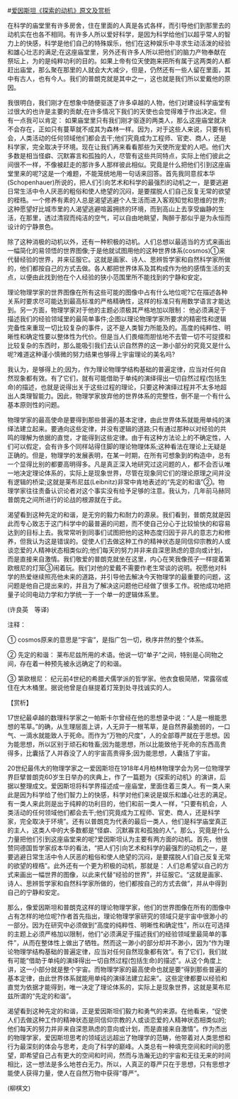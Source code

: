 #[爱因斯坦《探索的动机》原文及赏析](https://www.vrrw.net/wx/12172.html)

在科学的庙堂里有许多房舍，住在里面的人真是各式各样，而引导他们到那里去的动机实在也各不相同。有许多人所以爱好科学，是因为科学给他们以超乎常人的智力上的快感，科学是他们自己的特殊娱乐，他们在这种娱乐中寻求生动活泼的经验和雄心壮志的满足;在这座庙堂里，另外还有许多人所以把他们的脑力产物奉献在祭坛上，为的是纯粹功利的目的。如果上帝有位天使跑来把所有属于这两类的人都赶出庙堂，那么聚在那里的人就会大大减少，但是，仍然还有一些人留在里面，其中有古人，也有今人。我们的普朗克就是其中之一，这也就是我们所以爱戴他的原因。

我很明白，我们刚才在想象中随便驱逐了许多卓越的人物，他们对建设科学庙堂有过很大的也许是主要的贡献;在许多情况下我们的天使也会觉得难于作出决定。但有一点我可以肯定： 如果庙堂里只有我们刚才驱逐的两类人，那么这座庙堂就决不会存在，正如只有蔓草就不成其为森林一样。因为，对于这些人来说，只要有机会，人类活动的任何领域他们都会去干;他们究竟成为工程师、官吏、商人，还是科学家，完全取决于环境。现在让我们再来看看那些为天使所宠爱的人吧。他们大多数是相当怪癖、沉默寡言和孤独的人，尽管有这些共同特点，实际上他们彼此之间很不一样，不像被赶走的那许多人那样彼此相似。究竟是什么把他们引到这座庙堂里来的呢?这是一个难题，不能笼统地用一句话来回答。首先我同意叔本华(Schopenhauer)所说的，把人们引向艺术和科学的最强烈的动机之一，是要逃避日常生活中令人厌恶的粗俗和使人绝望的沉闷，是要摆脱人们自己反复无常的欲望的桎梏。一个修养有素的人总是渴望逃避个人生活而进入客观知觉和思维的世界;这种愿望好比城市里的人渴望逃避喧嚣拥挤的环境，而到高山上去享受幽静的生活，在那里，透过清寂而纯洁的空气，可以自由地眺望，陶醉于那似乎是为永恒而设计的宁静景色。



除了这种消极的动机以外，还有一种积极的动机。人们总想以最适当的方式来画出一幅简化的易领悟的世界图像;于是他就试图用他的这种世界体系(cosmos)①来代替经验的世界，并来征服它。这就是画家、诗人、思辨哲学家和自然科学家所做的，他们都按自己的方式去做。各人都把世界体系及其构成作为他的感情生活的支点，以便由此找到他在个人经验的狭小范围里所不能找到的宁静和安定。

理论物理学家的世界图像在所有这些可能的图像中占有什么地位呢?它在描述各种关系时要求尽可能达到最高标准的严格精确性，这样的标准只有用数学语言才能达到。另一方面，物理学家对于他的主题必须极其严格地加以限制： 他必须满足于描述我们的经验领域里的最简单事件;企图以理论物理学家所要求的精密性和逻辑完备性来重现一切比较复杂的事件，这不是人类智力所能及的。高度的纯粹性、明晰性和确定性要以整体性为代价。但是当人们畏缩而胆怯地不去管一切不可捉摸和比较复杂的东西时，那么能吸引我们去认识自然界的这一渺小部分的究竟又是什么呢?难道这种谨小慎微的努力结果也够得上宇宙理论的美名吗?

我认为，是够得上的;因为，作为理论物理学结构基础的普遍定律，应当对任何自然现象都有效。有了它们，就有可能借助于单纯的演绎得出一切自然过程(包括生命)的描述，也就是说得出关于这些过程的理论，只要这种演绎过程并不太多地超出人类理智能力。因此，物理学家放弃他的世界体系的完整性，倒不是一个有什么基本原则性的问题。

物理学家的最高使命是要得到那些普遍的基本定律，由此世界体系就能用单纯的演绎法建立起来。要通向这些定律，并没有逻辑的道路;只有通过那种以对经验的共鸣的理解为依据的直觉，才能得到这些定律。由于有这种方法论上的不确定性，人们可以假定，会有许多个同样站得住脚的理论物理体系;这种看法在理论上无疑是正确的。但是，物理学的发展表明，在某一时期，在所有可想象到的构造中，总有一个显得比别的都要高明得多。凡是真正深入地研究过这问题的人，都不会否认唯一地决定理论体系的，实际上是现象世界，尽管在现象同它们的理论原理之间并没有逻辑的桥梁;这就是莱布尼兹(Leibnitz)非常中肯地表述的“先定的和谐”②。物理学家往往责备认识论者对这个事实没有给予足够的注意。我认为，几年前马赫同普朗克之间所进行的论战的根源就在于此。

渴望看到这种先定的和谐，是无穷的毅力和耐力的源泉。我们看到，普朗克就是因此而专心致志于这门科学中的最普遍的问题，而不使自己分心于比较愉快的和容易达到的目标上去。我常常听到同事们试图把他的这种态度归因于非凡的意志力和修养，但我认为这是错误的。促使人们去做这种工作的精神状态是同信仰宗教的人或谈恋爱的人精神状态相类似的;他们每天的努力并非来自深思熟虑的意向或计划，而是直接来自激情。我们敬爱的普朗克就坐在这里，内心在笑我像孩子一样提着第欧根尼的灯笼③闹着玩。我们对他的爱戴不需要作老生常谈的说明。祝愿他对科学的热爱继续照亮他未来的道路，并引导他去解决今天物理学的最重要的问题，这问题是他自己提出来的，并且为了解决这问题他已经做了很多工作。祝他成功地把量子论同电动力学和力学统一于一个单一的逻辑体系里。

(许良英　等译)

注释：

① cosmos原来的意思是“宇宙”，是指广包一切，秩序井然的整个体系。

② 先定的和谐： 莱布尼兹所用的术语。他说一切“单子”之间，特别是心同物之间，存在着一种预先被永远确定了的和谐。

③ 第欧根尼： 纪元前4世纪的希腊犬儒学派的哲学家。他衣食极简陋，常露宿或住在大木桶里。据说他曾是白昼提着灯笼到处寻找诚实的人。

【赏析】

17世纪最卓越的数理科学家之一帕斯卡尔曾经在他的思想录中说：“人是一根能思想的苇草。”的确，从生理层面上讲，人无异于一根苇草，是自然界最脆弱的，一口气、一滴水就能致人于死命。而作为“万物的尺度”，人的全部尊严就在于思想。因为能思想，所以区别于顽石和牲畜;因为能思想，所以比能致他于死命的东西高贵得多，比囊括了人并吞没了人的宇宙高贵得多;因为能思想，人囊括了宇宙。

20世纪最伟大的物理学家之一爱因斯坦在1918年4月柏林物理学会为另一位物理学界巨擘普朗克60岁生日举办的庆典上，作了一篇题为《探索的动机》的演讲，后据以整理成文。爱因斯坦将科学界描述成一座庙堂，里面住着三类人。有一类人来此是因为科学给了他们智力上的快感，科学对他们来说是娱乐和雄心壮志的满足。有一类人来此则是出于纯粹的功利目的，他们和前一类人一样，“只要有机会，人类活动的任何领域他们都会去干;他们究竟成为工程师、官吏、商人，还是科学家，完全取决于环境”。还有以普朗克为代表的最后一类人，他们是科学庙堂真正的主人，这类人中的大多数都是“怪癖、沉默寡言和孤独的人”。那么，究竟是什么力量把他们引到这座庙堂来的呢?爱因斯坦认为主要有两方面的动机。首先，他很赞同德国哲学家叔本华的看法，“把人们引向艺术和科学的最强烈的动机之一，是要逃避日常生活中令人厌恶的粗俗和使人绝望的沉闷，是要摆脱人们自己反复无常的欲望的桎梏”。此外还有一个更为积极的动机，那就是： 人们总希望以自己的方式来画出一幅世界的图像，以此来代替“经验的世界”，并征服它。“这就是画家、诗人、思辨哲学家和自然科学家所做的，他们都按自己的方式去做”，并从中得到自己的宁静和安定。

那么，像爱因斯坦和普朗克这样的理论物理学家，他们的世界图像在所有的图像中占有怎样的地位呢?作者首先指出，理论物理学家研究的领域只是宇宙中很渺小的一部分。因为在研究中必须做到“高度的纯粹性、明晰性和确定性”，所以在可选择的主题上必须严格加以限制，他们“必须满足于描述我们的经验领域里最简单的事件”，从而在整体性上做出了牺牲。然而这一渺小的部分却并不渺小，因为“作为理论物理学结构基础的普遍定律，应当对任何自然现象都有效”。有了它们，我们就有可能“借助于单纯的演绎得出一切自然过程(包括生命)的描述”。从这个角度上讲，这一小部分就是整个宇宙。而物理学家的最高使命也就是要“得到那些普遍的基本定律，由此世界体系就能用单纯的演绎法建立起来”。这些定律都要以经验和直觉为依据才能得到，唯一决定了理论体系的，实际上是现象世界，这就是莱布尼兹所谓的“先定的和谐”。

渴望看到这种先定的和谐，正是爱因斯坦们毅力和勇气的来源。在他看来，“促使人们去做这种工作的精神状态是同信仰宗教的人或谈恋爱的人精神状态相类似的;他们每天的努力并非来自深思熟虑的意向或计划，而是直接来自激情”。作为杰出的物理学家，爱因斯坦思考的领域远远超出了物理学的范畴，他带着对人类思想和行为最深刻的体会与思考，走向了科学的巅峰。人类总有一种填充空间和时间的愿望，即希望自己占有更大的空间和时间，然而与浩瀚无边的宇宙和无往无来的时间相比，这一想法是多么地苍白无力。所以，人真正的尊严只在于思想，只有思想才能使人获得力量，使人在自然万物中获得“尊严”。

(柳棋文)

